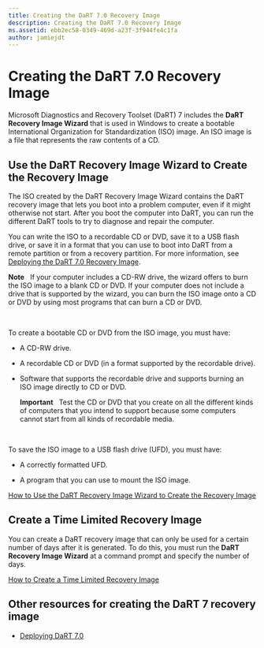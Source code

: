 ```yaml
---
title: Creating the DaRT 7.0 Recovery Image
description: Creating the DaRT 7.0 Recovery Image
ms.assetid: ebb2ec58-0349-469d-a23f-3f944fe4c1fa
author: jamiejdt
---
```


# Creating the DaRT 7.0 Recovery Image


Microsoft Diagnostics and Recovery Toolset (DaRT) 7 includes the **DaRT Recovery Image Wizard** that is used in Windows to create a bootable International Organization for Standardization (ISO) image. An ISO image is a file that represents the raw contents of a CD.

## Use the DaRT Recovery Image Wizard to Create the Recovery Image


The ISO created by the DaRT Recovery Image Wizard contains the DaRT recovery image that lets you boot into a problem computer, even if it might otherwise not start. After you boot the computer into DaRT, you can run the different DaRT tools to try to diagnose and repair the computer.

You can write the ISO to a recordable CD or DVD, save it to a USB flash drive, or save it in a format that you can use to boot into DaRT from a remote partition or from a recovery partition. For more information, see [Deploying the DaRT 7.0 Recovery Image](deploying-the-dart-70-recovery-image-dart-7.md).

**Note**  
If your computer includes a CD-RW drive, the wizard offers to burn the ISO image to a blank CD or DVD. If your computer does not include a drive that is supported by the wizard, you can burn the ISO image onto a CD or DVD by using most programs that can burn a CD or DVD.

 

To create a bootable CD or DVD from the ISO image, you must have:

-   A CD-RW drive.

-   A recordable CD or DVD (in a format supported by the recordable drive).

-   Software that supports the recordable drive and supports burning an ISO image directly to CD or DVD.

    **Important**  
    Test the CD or DVD that you create on all the different kinds of computers that you intend to support because some computers cannot start from all kinds of recordable media.

     

To save the ISO image to a USB flash drive (UFD), you must have:

-   A correctly formatted UFD.

-   A program that you can use to mount the ISO image.

[How to Use the DaRT Recovery Image Wizard to Create the Recovery Image](how-to-use-the-dart-recovery-image-wizard-to-create-the-recovery-image-dart-7.md)

## Create a Time Limited Recovery Image


You can create a DaRT recovery image that can only be used for a certain number of days after it is generated. To do this, you must run the **DaRT Recovery Image Wizard** at a command prompt and specify the number of days.

[How to Create a Time Limited Recovery Image](how-to-create-a-time-limited-recovery-image-dart-7.md)

## Other resources for creating the DaRT 7 recovery image


-   [Deploying DaRT 7.0](deploying-dart-70-new-ia.md)

 

 





